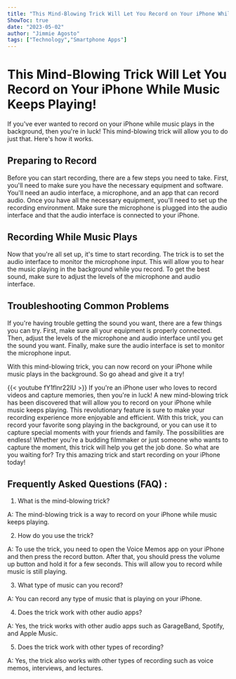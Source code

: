 ```yaml
---
title: "This Mind-Blowing Trick Will Let You Record on Your iPhone While Music Keeps Playing!"
ShowToc: true 
date: "2023-05-02"
author: "Jimmie Agosto" 
tags: ["Technology","Smartphone Apps"]
---
```

# This Mind-Blowing Trick Will Let You Record on Your iPhone While Music Keeps Playing!

If you've ever wanted to record on your iPhone while music plays in the background, then you're in luck! This mind-blowing trick will allow you to do just that. Here's how it works.

## Preparing to Record

Before you can start recording, there are a few steps you need to take. First, you'll need to make sure you have the necessary equipment and software. You'll need an audio interface, a microphone, and an app that can record audio. Once you have all the necessary equipment, you'll need to set up the recording environment. Make sure the microphone is plugged into the audio interface and that the audio interface is connected to your iPhone.

## Recording While Music Plays

Now that you're all set up, it's time to start recording. The trick is to set the audio interface to monitor the microphone input. This will allow you to hear the music playing in the background while you record. To get the best sound, make sure to adjust the levels of the microphone and audio interface.

## Troubleshooting Common Problems

If you're having trouble getting the sound you want, there are a few things you can try. First, make sure all your equipment is properly connected. Then, adjust the levels of the microphone and audio interface until you get the sound you want. Finally, make sure the audio interface is set to monitor the microphone input.

With this mind-blowing trick, you can now record on your iPhone while music plays in the background. So go ahead and give it a try!

{{< youtube fY1flnr22lU >}} 
If you're an iPhone user who loves to record videos and capture memories, then you're in luck! A new mind-blowing trick has been discovered that will allow you to record on your iPhone while music keeps playing. This revolutionary feature is sure to make your recording experience more enjoyable and efficient. With this trick, you can record your favorite song playing in the background, or you can use it to capture special moments with your friends and family. The possibilities are endless! Whether you're a budding filmmaker or just someone who wants to capture the moment, this trick will help you get the job done. So what are you waiting for? Try this amazing trick and start recording on your iPhone today!

## Frequently Asked Questions (FAQ) :
1. What is the mind-blowing trick?

A: The mind-blowing trick is a way to record on your iPhone while music keeps playing.

2. How do you use the trick?

A: To use the trick, you need to open the Voice Memos app on your iPhone and then press the record button. After that, you should press the volume up button and hold it for a few seconds. This will allow you to record while music is still playing.

3. What type of music can you record?

A: You can record any type of music that is playing on your iPhone.

4. Does the trick work with other audio apps?

A: Yes, the trick works with other audio apps such as GarageBand, Spotify, and Apple Music.

5. Does the trick work with other types of recording?

A: Yes, the trick also works with other types of recording such as voice memos, interviews, and lectures.



